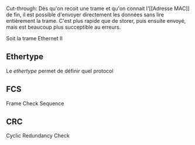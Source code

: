 Cut-through:
Dès qu'on recoit une trame et qu'on connait l'[[Adresse MAC]] de fin, il est possible d'envoyer directement les données sans lire entièrement la trame. C'est plus rapide que de storer, puis ensuite envoyé, mais est beaucoup plus succeptible au erreurs. 

Soit la trame Ethernet II

## Ethertype
Le *ethertype* permet de définir quel protocol

## FCS
Frame Check Sequence

## CRC
Cyclic Redundancy Check